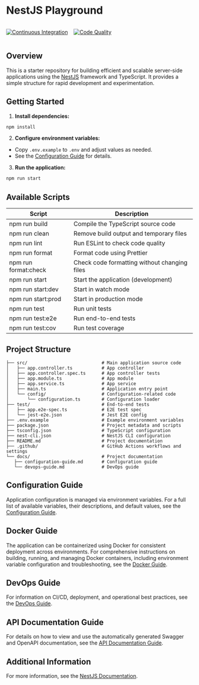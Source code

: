 # NestJS Playground

<div style="display:flex; gap: 16px;">

[![Continuous Integration](https://github.com/mwarman/nestjs-playground/actions/workflows/ci.yml/badge.svg)](https://github.com/mwarman/nestjs-playground/actions/workflows/ci.yml)

[![Code Quality](https://github.com/mwarman/nestjs-playground/actions/workflows/code-quality.yml/badge.svg)](https://github.com/mwarman/nestjs-playground/actions/workflows/code-quality.yml)

</div>

## Overview

This is a starter repository for building efficient and scalable server-side applications using the [NestJS](https://nestjs.com/) framework and TypeScript. It provides a simple structure for rapid development and experimentation.

## Getting Started

1. **Install dependencies:**

```bash
npm install
```

2. **Configure environment variables:**

- Copy `.env.example` to `.env` and adjust values as needed.
- See the [Configuration Guide](docs/configuration-guide.md) for details.

3. **Run the application:**

```bash
npm run start
```

## Available Scripts

| Script               | Description                                  |
| -------------------- | -------------------------------------------- |
| npm run build        | Compile the TypeScript source code           |
| npm run clean        | Remove build output and temporary files      |
| npm run lint         | Run ESLint to check code quality             |
| npm run format       | Format code using Prettier                   |
| npm run format:check | Check code formatting without changing files |
| npm run start        | Start the application (development)          |
| npm run start:dev    | Start in watch mode                          |
| npm run start:prod   | Start in production mode                     |
| npm run test         | Run unit tests                               |
| npm run test:e2e     | Run end-to-end tests                         |
| npm run test:cov     | Run test coverage                            |

## Project Structure

```
├── src/                            # Main application source code
│   ├── app.controller.ts           # App controller
│   ├── app.controller.spec.ts      # App controller tests
│   ├── app.module.ts               # App module
│   ├── app.service.ts              # App service
│   ├── main.ts                     # Application entry point
│   └── config/                     # Configuration-related code
│       └── configuration.ts        # Configuration loader
├── test/                           # End-to-end tests
│   ├── app.e2e-spec.ts             # E2E test spec
│   └── jest-e2e.json               # Jest E2E config
├── .env.example                    # Example environment variables
├── package.json                    # Project metadata and scripts
├── tsconfig.json                   # TypeScript configuration
├── nest-cli.json                   # NestJS CLI configuration
├── README.md                       # Project documentation
├── .github/                        # GitHub Actions workflows and settings
└── docs/                           # Project documentation
   ├── configuration-guide.md       # Configuration guide
   └── devops-guide.md              # DevOps guide
```

## Configuration Guide

Application configuration is managed via environment variables. For a full list of available variables, their descriptions, and default values, see the [Configuration Guide](docs/configuration-guide.md).

## Docker Guide

The application can be containerized using Docker for consistent deployment across environments. For comprehensive instructions on building, running, and managing Docker containers, including environment variable configuration and troubleshooting, see the [Docker Guide](docs/docker-guide.md).

## DevOps Guide

For information on CI/CD, deployment, and operational best practices, see the [DevOps Guide](docs/devops-guide.md).

## API Documentation Guide

For details on how to view and use the automatically generated Swagger and OpenAPI documentation, see the [API Documentation Guide](docs/api-documentation-guide.md).

## Additional Information

For more information, see the [NestJS Documentation](https://docs.nestjs.com/).

